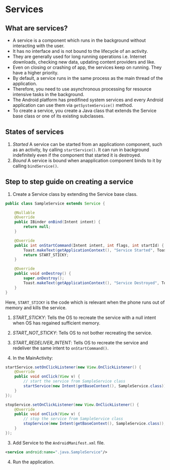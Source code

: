 # Services

## What are services?
* A service is a component which runs in the background without interacting with the user. 
* It has no interface and is not bound to the lifecycle of an activity.
* They are generally used for long running operations i.e. Internet downloads, checking new data, updating content providers and like.
* Even on closing or crashing of app, the services keep on running. They have a higher priority.
* By default, a service runs in the same process as the main thread of the application.
* Therefore, you need to use asynchronous processing for resource intensive tasks in the background.
* The Android platform has predifined system services and every Android application can use them via `getSystemService()` method.
* To create a service, you create a Java class that extends the Service base class or one of  its existing subclasses.

## States of services
1. *Started*
A service can be started from an applicationn component, such as an activity, by calling `startService()`. It can run in background indefinitely even if the component that started  it is destroyed.
2. *Bound*
A service is bound when anapplication component binds to it by calling `bindService()`.


## Step to step guide on creating a service
1. Create a Service class by extending the Service base class.
```java
public class SampleService extends Service {

    @Nullable
    @Override
    public IBinder onBind(Intent intent) {
        return null;
    }

    @Override
    public int onStartCommand(Intent intent, int flags, int startId) {
        Toast.makeText(getApplicationContext(), "Service Started", Toast.LENGTH_SHORT).show();
        return START_STICKY;
    }

    @Override
    public void onDestroy() {
        super.onDestroy();
        Toast.makeText(getApplicationContext(), "Service Destroyed", Toast.LENGTH_SHORT).show();
    }
}
```
Here, `START_STICKY` is the code which is  relevant when the phone runs out of memory and kills the service.
1. *START_STICKY*: Tells the OS to recreate the service with a null intent when OS has regained sufficient memory.
2. *START_NOT_STICKY*: Tells OS to not bother recreating the service.
3. *START_REDELIVER_INTENT*: Tells OS to recreate the service and redeliver the same intent to `onStartCommand()`.

2. In the MainActivity:
```java
startService.setOnClickListener(new View.OnClickListener() {
    @Override
    public void onClick(View v) {
        // start the service from SampleService class
        startService(new Intent(getBaseContext(), SampleService.class));
    }
});

stopService.setOnClickListener(new View.OnClickListener() {
    @Override
    public void onClick(View v) {
        // stop the service from SampleService class
        stopService(new Intent(getBaseContext(), SampleService.class));
    }
});
```

3. Add Service to the `AndroidManifest.xml` file.
```xml
<service android:name=".java.SampleService"/>
``` 

4. Run the  application.
